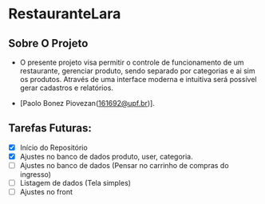 # RestauranteLara
## Sobre O Projeto

-  O presente projeto visa permitir o controle de funcionamento de um restaurante, gerenciar produto, sendo separado por categorias e ai sim os produtos. Através de uma interface moderna e intuitiva será possível gerar cadastros e relatórios.

- [Paolo Bonez Piovezan(161692@upf.br)].

## Tarefas Futuras:
- [x] Início do Repositório
- [x] Ajustes no banco de dados produto, user, categoria.
- [ ] Ajustes no banco de dados (Pensar no carrinho de compras do ingresso)
- [ ] Listagem de dados (Tela simples)
- [ ] Ajustes no front
